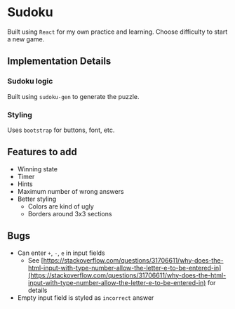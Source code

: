 # Sudoku

Built using `React` for my own practice and learning. Choose difficulty to start a new game.

## Implementation Details

### Sudoku logic

Built using `sudoku-gen` to generate the puzzle.

### Styling

Uses `bootstrap` for buttons, font, etc.

## Features to add

- Winning state
- Timer
- Hints
- Maximum number of wrong answers
- Better styling
  - Colors are kind of ugly
  - Borders around 3x3 sections

## Bugs

- Can enter `+`, `-`, `e` in input fields
  - See [https://stackoverflow.com/questions/31706611/why-does-the-html-input-with-type-number-allow-the-letter-e-to-be-entered-in](https://stackoverflow.com/questions/31706611/why-does-the-html-input-with-type-number-allow-the-letter-e-to-be-entered-in) for details
- Empty input field is styled as `incorrect` answer

